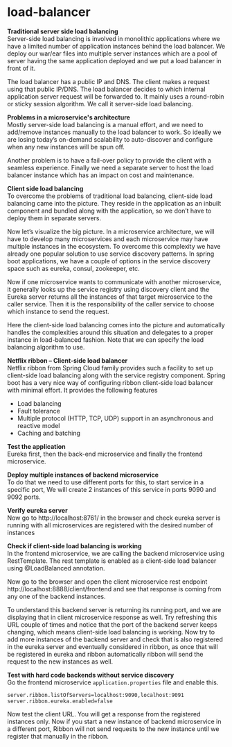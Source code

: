 # load-balancer

**Traditional server side load balancing** <br>
Server-side load balancing is involved in monolithic applications where we have a limited number of application instances behind the load balancer. We deploy our war/ear files into multiple server instances which are a pool of server having the same application deployed and we put a load balancer in front of it. <br>

The load balancer has a public IP and DNS. The client makes a request using that public IP/DNS. The load balancer decides to which internal application server request will be forwarded to. It mainly uses a round-robin or sticky session algorithm. We call it server-side load balancing. <br>

**Problems in a microservice's architecture** <br>
Mostly server-side load balancing is a manual effort, and we need to add/remove instances manually to the load balancer to work. So ideally we are losing today’s on-demand scalability to auto-discover and configure when any new instances will be spun off. <br>

Another problem is to have a fail-over policy to provide the client with a seamless experience. Finally we need a separate server to host the load balancer instance which has an impact on cost and maintenance. <br>

**Client side load balancing** <br>
To overcome the problems of traditional load balancing, client-side load balancing came into the picture. They reside in the application as an inbuilt component and bundled along with the application, so we don’t have to deploy them in separate servers. <br>

Now let’s visualize the big picture. In a microservice architecture, we will have to develop many microservices and each microservice may have multiple instances in the ecosystem. To overcome this complexity we have already one popular solution to use service discovery patterns. In spring boot applications, we have a couple of options in the service discovery space such as eureka, consul, zookeeper, etc. <br>

Now if one microservice wants to communicate with another microservice, it generally looks up the service registry using discovery client and the Eureka server returns all the instances of that target microservice to the caller service. Then it is the responsibility of the caller service to choose which instance to send the request. <br>

Here the client-side load balancing comes into the picture and automatically handles the complexities around this situation and delegates to a proper instance in load-balanced fashion. Note that we can specify the load balancing algorithm to use. <br>

**Netflix ribbon – Client-side load balancer** <br>
Netflix ribbon from Spring Cloud family provides such a facility to set up client-side load balancing along with the service registry component. Spring boot has a very nice way of configuring ribbon client-side load balancer with minimal effort. It provides the following features <br>

* Load balancing
* Fault tolerance
* Multiple protocol (HTTP, TCP, UDP) support in an asynchronous and reactive model
* Caching and batching

**Test the application** <br>
Eureka first, then the back-end microservice and finally the frontend microservice. <br>

**Deploy multiple instances of backend microservice** <br>
To do that we need to use different ports for this, to start service in a specific port, We will create 2 instances of this service in ports 9090 and 9092 ports.

**Verify eureka server**  <br>
Now go to http://localhost:8761/ in the browser and check eureka server is running with all microservices are registered with the desired number of instances <br>

**Check if client-side load balancing is working** <br>
In the frontend microservice, we are calling the backend microservice using RestTemplate. The rest template is enabled as a client-side load balancer using @LoadBalanced annotation. <br>

Now go to the browser and open the client microservice rest endpoint http://localhost:8888/client/frontend and see that response is coming from any one of the backend instances. <br>

To understand this backend server is returning its running port, and we are displaying that in client microservice response as well. Try refreshing this URL couple of times and notice that the port of the backend server keeps changing, which means client-side load balancing is working. Now try to add more instances of the backend server and check that is also registered in the eureka server and eventually considered in ribbon, as once that will be registered in eureka and ribbon automatically ribbon will send the request to the new instances as well. <br>

**Test with hard code backends without service discovery** <br>
Go the frontend microservice `application.properties` file and enable this. <br>

`server.ribbon.listOfServers=localhost:9090,localhost:9091` <br>
`server.ribbon.eureka.enabled=false` <br>

Now test the client URL. You will get a response from the registered instances only. Now if you start a new instance of backend microservice in a different port, Ribbon will not send requests to the new instance until we register that manually in the ribbon. <br>